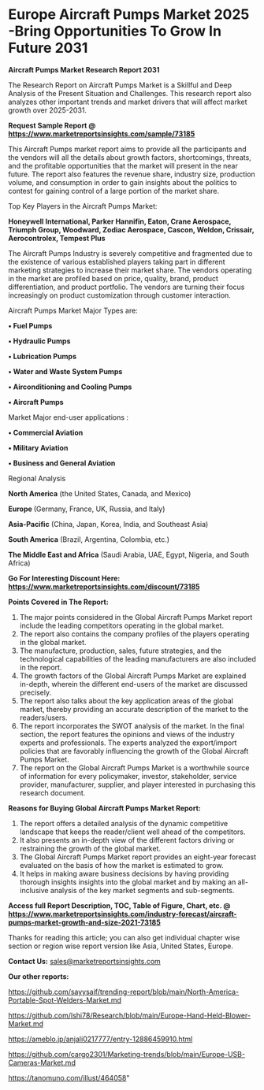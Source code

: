 # Europe Aircraft Pumps Market 2025 -Bring Opportunities To Grow In Future 2031

<strong>Aircraft Pumps Market Research Report 2031</strong>

The Research Report on Aircraft Pumps Market is a Skillful and Deep Analysis of the Present Situation and Challenges. This research report also analyzes other important trends and market drivers that will affect market growth over 2025-2031.

<strong>Request Sample Report @ <a href=https://www.marketreportsinsights.com/sample/73185>https://www.marketreportsinsights.com/sample/73185</a></strong>

This Aircraft Pumps market report aims to provide all the participants and the vendors will all the details about growth factors, shortcomings, threats, and the profitable opportunities that the market will present in the near future. The report also features the revenue share, industry size, production volume, and consumption in order to gain insights about the politics to contest for gaining control of a large portion of the market share.

Top Key Players in the Aircraft Pumps Market:

<strong>Honeywell International, Parker Hannifin, Eaton, Crane Aerospace, Triumph Group, Woodward, Zodiac Aerospace, Cascon, Weldon, Crissair, Aerocontrolex, Tempest Plus</strong>

The Aircraft Pumps Industry is severely competitive and fragmented due to the existence of various established players taking part in different marketing strategies to increase their market share. The vendors operating in the market are profiled based on price, quality, brand, product differentiation, and product portfolio. The vendors are turning their focus increasingly on product customization through customer interaction.

Aircraft Pumps Market Major Types are:

<strong>• Fuel Pumps

• Hydraulic Pumps

• Lubrication Pumps

• Water and Waste System Pumps

• Airconditioning and Cooling Pumps

• Aircraft Pumps</strong>

Market Major end-user applications :

<strong>• Commercial Aviation

• Military Aviation

• Business and General Aviation</strong>

Regional Analysis

</u><strong><b>North America</b></strong> (the United States, Canada, and Mexico)

<strong><b>Europe </b></strong>(Germany, France, UK, Russia, and Italy)

<strong><b>Asia-Pacific</b></strong> (China, Japan, Korea, India, and Southeast Asia)

<strong><b>South America</b></strong> (Brazil, Argentina, Colombia, etc.)

<strong><b>The Middle East and Africa</b></strong> (Saudi Arabia, UAE, Egypt, Nigeria, and South Africa)

<strong>Go For Interesting Discount Here: <a href=https://www.marketreportsinsights.com/discount/73185>https://www.marketreportsinsights.com/discount/73185</a></strong>

<strong>Points Covered in The Report:</strong>
<ol>
  <li>The major points considered in the Global Aircraft Pumps Market report include the leading competitors operating in the global market.</li>
  <li>The report also contains the company profiles of the players operating in the global market.</li>
  <li>The manufacture, production, sales, future strategies, and the technological capabilities of the leading manufacturers are also included in the report.</li>
  <li>The growth factors of the Global Aircraft Pumps Market are explained in-depth, wherein the different end-users of the market are discussed precisely.</li>
  <li>The report also talks about the key application areas of the global market, thereby providing an accurate description of the market to the readers/users.</li>
  <li>The report incorporates the SWOT analysis of the market. In the final section, the report features the opinions and views of the industry experts and professionals. The experts analyzed the export/import policies that are favorably influencing the growth of the Global Aircraft Pumps Market.</li>
  <li>The report on the Global Aircraft Pumps Market is a worthwhile source of information for every policymaker, investor, stakeholder, service provider, manufacturer, supplier, and player interested in purchasing this research document.</li>
</ol>
<strong>Reasons for Buying Global Aircraft Pumps Market Report:</strong>

<ol>
  <li>The report offers a detailed analysis of the dynamic competitive landscape that keeps the reader/client well ahead of the competitors.</li>
  <li>It also presents an in-depth view of the different factors driving or restraining the growth of the global market.</li>
  <li>The Global Aircraft Pumps Market report provides an eight-year forecast evaluated on the basis of how the market is estimated to grow.</li>
  <li>It helps in making aware business decisions by having providing thorough insights insights into the global market and by making an all-inclusive analysis of the key market segments and sub-segments.</li>
</ol>
<strong>Access full Report Description, TOC, Table of Figure, Chart, etc. @ <a href=https://www.marketreportsinsights.com/industry-forecast/aircraft-pumps-market-growth-and-size-2021-73185>https://www.marketreportsinsights.com/industry-forecast/aircraft-pumps-market-growth-and-size-2021-73185</a></strong>


Thanks for reading this article; you can also get individual chapter wise section or region wise report version like Asia, United States, Europe.

<strong>Contact Us:</strong>
sales@marketreportsinsights.com

<strong>Our other reports:</strong>

<a href=https://github.com/sayysaif/trending-report/blob/main/North-America-Portable-Spot-Welders-Market.md>https://github.com/sayysaif/trending-report/blob/main/North-America-Portable-Spot-Welders-Market.md</a>

<a href=https://github.com/Ishi78/Research/blob/main/Europe-Hand-Held-Blower-Market.md>https://github.com/Ishi78/Research/blob/main/Europe-Hand-Held-Blower-Market.md</a>

<a href=https://ameblo.jp/anjali0217777/entry-12886459910.html>https://ameblo.jp/anjali0217777/entry-12886459910.html</a>

<a href=https://github.com/cargo2301/Marketing-trends/blob/main/Europe-USB-Cameras-Market.md>https://github.com/cargo2301/Marketing-trends/blob/main/Europe-USB-Cameras-Market.md</a>

<a href=https://tanomuno.com/illust/464058>https://tanomuno.com/illust/464058</a>"
